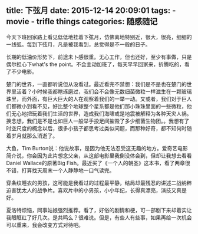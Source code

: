 title: 下弦月
date: 2015-12-14 20:09:01
tags:
    - movie
    - trifle things
categories: 随感随记
---

今天下班回家路上看见低低地挂着下弦月，仿佛离地特别近，很大，很亮，细细的一线弧。每到下弦月，凡是被我看到，总觉得是不一般的日子。

长期的低油价形势下，前途未卜感很重。无心工作，但也还好，至少有事做，只是偶尔担心下what's the point。不会主动加班了，每天早早回家来，折腾吃的，看了不少电影。

楚门的世界，一直都听说但从没看过。最近看完不禁想：我们是不是也在楚门的世界里活着？小时候我都瞎琢磨过，我们会不会像无数细菌微粒一样滋生在一颗玻璃珠里，而外面，有巨大巨大的人在观察着我们的一举一动。又或者，我们对于巨人们都微小到看不见，好比整个地球整个星系都是他们那小珠珠里面的一些微粒，他们无心地把玩着我们生活的世界，造成我们海啸或是地震被解释为各种天灾人祸。换念想，我们是不是也如巨人一般举手投足间摧毁了多少细菌生物团。。我想有了时空尺度的概念以后，很多小孩子都思考过类似问题，而那种好奇，都不知何时随着岁月就那么消逝了。

大鱼，Tim Burton说：他说故事，是因为他无法忍受这无趣的地方。爱奇艺电影简介说，你会因为此片想念父亲，从这部电影里我倒没体会到，但却让我想去看看Daniel Wallace的原著Big Fish。最近买了《一个人的朝圣》这本书，看了两章很不错，打算找天周末一个人静静地一口气读完。

穿条纹睡衣的男孩，这可能是我看过的过程最平静，结局却最残忍的讲述二战纳粹迫害犹太人的战争片。喜欢片中的小男孩，小小年纪，长得真漂亮，演技又真是好。

夏洛特烦恼，同事姑娘强烈推荐。看了，好俗的剧情和梗，可一部剧下来却着实让我眼眶红了好几次。是共鸣么？很难说。但是，有些人有些事，如果再给一次机会可以重来，我会改变方式对待吧。



